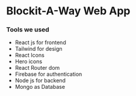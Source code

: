 # Blockit-A-Way Web App

### Tools we used

-  React js for frontend
-  Tailwind for design
-  React Icons
-  Hero icons
-  React Router dom
-  Firebase for authentication
-  Node js for backend
-  Mongo as Database

